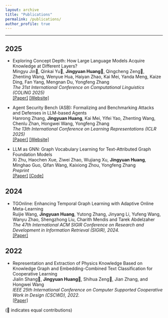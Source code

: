 ```yaml
---
layout: archive
title: "Publications"
permalink: /publications/
author_profile: true
---
```


<!-- {% if author.googlescholar %}
  You can also find my articles on <u><a href="{{author.googlescholar}}">my Google Scholar profile</a>.</u>
{% endif %}

{% include base_path %}

{% for post in site.publications reversed %}
  {% include archive-single.html %}
{% endfor %} -->

***

## 2025

* Exploring Concept Depth: How Large Language Models Acquire Knowledge at Different Layers? <br />
  Mingyu Jin🌟, Qinkai Yu🌟, **Jingyuan Huang**🌟, Qingcheng Zeng🌟, Zhenting Wang, Wenyue Hua, Haiyan Zhao, Kai Mei, Yanda Meng, Kaize Ding, Fan Yang, Mengnan Du, Yongfeng Zhang <br />
  *The 31st International Conference on Computational Linguistics (COLING 2025)* <br />
  [[Paper]](https://aclanthology.org/2025.coling-main.37/) [[Website]](https://luckfort.github.io/explore_CD/) 

* Agent Security Bench (ASB): Formalizing and Benchmarking Attacks and Defenses in LLM-based Agents <br />
  Hanrong Zhang, **Jingyuan Huang**, Kai Mei, Yifei Yao, Zhenting Wang, Chenlu Zhan, Hongwei Wang, Yongfeng Zhang <br />
  *The 13th International Conference on Learning Representations (ICLR 2025)* <br />
  [[Paper]](https://openreview.net/forum?id=V4y0CpX4hK) [[Website]](https://luckfort.github.io/ASBench/)

* LLM as GNN: Graph Vocabulary Learning for Text-Attributed Graph Foundation Models <br />
  Xi Zhu, Haochen Xue, Ziwei Zhao, Wujiang Xu, **Jingyuan Huang**, Minghao Guo, Qifan Wang, Kaixiong Zhou, Yongfeng Zhang <br />
  *Preprint* <br />
  [[Paper]](https://arxiv.org/abs/2503.03313) [[Code]](https://github.com/agiresearch/PromptGFM) 

## 2024

* TGOnline: Enhancing Temporal Graph Learning with Adaptive Online Meta-Learning <br />
  Ruijie Wang, **Jingyuan Huang**, Yutong Zhang, Jinyang Li, Yufeng Wang, Wanyu Zhao, Shengzhong Liu, Charith Mendis and Tarek Abdelzaher <br />
  *The 47th International ACM SIGIR Conference on Research and Development in Information Retrieval (SIGIR), 2024.* <br />
  [[Paper]](https://doi.acm.org/?doi=3626772.3657791)

## 2022

* Representation and Extraction of Physics Knowledge Based on Knowledge Graph and Embedding-Combined Text Classification for Cooperative Learning <br />
  Jialin Shang🌟, **Jingyuan Huang**🌟, Shihua Zeng🌟, Jian Zhang, and Hongwei Wang <br />
  *IEEE 25th International Conference on Computer Supported Cooperative Work in Design (CSCWD), 2022.* <br />
  [[Paper]](https://ieeexplore.ieee.org/abstract/document/9776230/) 


(🌟 indicates equal contributions)